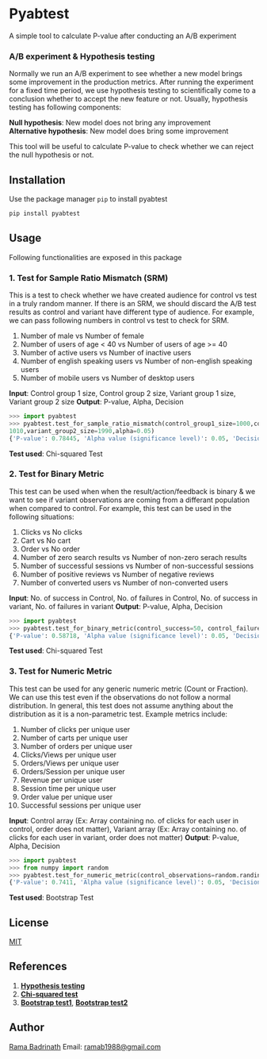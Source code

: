 # Pyabtest
A simple tool to calculate P-value after conducting an A/B experiment

### A/B experiment & Hypothesis testing
Normally we run an A/B experiment to see whether a new model brings some improvement in the production metrics. After running the experiment for a fixed time period, we use hypothesis testing to scientifically come to a conclusion whether to accept the new feature or not. Usually, hypothesis testing has following components:

**Null hypothesis**: New model does not bring any improvement  
**Alternative hypothesis**: New model does bring some improvement

This tool will be useful to calculate P-value to check whether we can reject the null hypothesis or not.

## Installation

Use the package manager `pip` to install pyabtest

``` python
pip install pyabtest
```

## Usage
Following functionalities are exposed in this package


### 1. Test for Sample Ratio Mismatch (SRM)
This is a test to check whether we have created audience for control vs test in a truly random manner. If there is an SRM, we should discard the A/B test results as control and variant have different type of audience. For example, we can pass following numbers in control vs test to check for SRM.

1. Number of male vs Number of female
2. Number of users of age < 40 vs Number of users of age >= 40
3. Number of active users vs Number of inactive users
4. Number of english speaking users vs Number of non-english speaking users
5. Number of mobile users vs Number of desktop users

**Input**: Control group 1 size, Control group 2 size, Variant group 1 size, Variant group 2 size
**Output**: P-value, Alpha, Decision

``` python
>>> import pyabtest
>>> pyabtest.test_for_sample_ratio_mismatch(control_group1_size=1000,control_group2_size=2000,variant_group1_size=
1010,variant_group2_size=1990,alpha=0.05)
{'P-value': 0.78445, 'Alpha value (significance level)': 0.05, 'Decision': "Don't discard A/B test results"}
```

**Test used**: Chi-squared Test


### 2. Test for Binary Metric

This test can be used when when the result/action/feedback is binary & we want to see if variant observations are coming from a differant population when compared to control. For example, this test can be used in the following situations:

1. Clicks vs No clicks
2. Cart vs No cart
3. Order vs No order
4. Number of zero search results vs Number of non-zero serach results
5. Number of successful sessions vs Number of non-successful sessions
6. Number of positive reviews vs Number of negative reviews
7. Number of converted users vs Number of non-converted users

**Input**: No. of success in Control, No. of failures in Control, No. of success in variant, No. of failures in variant
**Output**: P-value, Alpha, Decision

``` python
>>> import pyabtest
>>> pyabtest.test_for_binary_metric(control_success=50, control_failures=1000, variant_success=40, variant_failures=900, alpha=0.05)
{'P-value': 0.58718, 'Alpha value (significance level)': 0.05, 'Decision': 'Do not reject null hypothesis'}
```


**Test used**: Chi-squared Test

### 3. Test for Numeric Metric

This test can be used for any generic numeric metric (Count or Fraction). We can use this test even if the observations do not follow a normal distribution. In general, this test does not assume anything about the distribution as it is a non-parametric test. Example metrics include:

1. Number of clicks per unique user
2. Number of carts per unique user
3. Number of orders per unique user
4. Clicks/Views per unique user
5. Orders/Views per unique user
6. Orders/Session per unique user
7. Revenue per unique user
8. Session time per unique user
9. Order value per unique user
10. Successful sessions per unique user

**Input**: Control array (Ex: Array containing no. of clicks for each user in control, order does not matter), Variant array (Ex: Array containing no. of clicks for each user in variant, order does not matter)
**Output**: P-value, Alpha, Decision


``` python
>>> import pyabtest
>>> from numpy import random
>>> pyabtest.test_for_numeric_metric(control_observations=random.randint(100, size=(20)), variant_observations=random.randint(100, size=(20)), alpha=0.05, no_of_samples=10000)
{'P-value': 0.7411, 'Alpha value (significance level)': 0.05, 'Decision': 'Do not reject null hypothesis'}
```

**Test used**: Bootstrap Test

## License
[MIT](https://choosealicense.com/licenses/mit/)


## References
1. **[Hypothesis testing](https://en.wikipedia.org/wiki/Statistical_hypothesis_testing)**
2. **[Chi-squared test](https://en.wikipedia.org/wiki/Chi-squared_test)**
3. **[Bootstrap test1](https://en.wikipedia.org/wiki/Bootstrapping_(statistics))**, **[Bootstrap test2](https://www.tau.ac.il/~saharon/StatisticsSeminar_files/Hypothesis.pdf)**


## Author
[Rama Badrinath](https://www.linkedin.com/in/rama-badrinath-00405712)
Email: ramab1988@gmail.com

